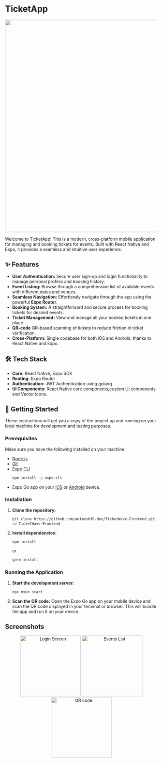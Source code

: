 # TicketApp

<p align="center">
  <img src="https://github.com/user-attachments/assets/373af58b-8efd-4f2b-b5cb-1977a943ad92" width="700">
</p>

Welcome to TicketApp! This is a modern, cross-platform mobile application for managing and booking tickets for events. Built with React Native and Expo, it provides a seamless and intuitive user experience.

## ✨ Features

* **User Authentication:** Secure user sign-up and login functionality to manage personal profiles and booking history.
* **Event Listing:** Browse through a comprehensive list of available events with different dates and venues.
* **Seamless Navigation:** Effortlessly navigate through the app using the powerful **Expo Router**.
* **Booking System:** A straightforward and secure process for booking tickets for desired events.
* **Ticket Management:** View and manage all your booked tickets in one place.
* **QR-code** QR-based scanning of tickets to reduce friction in ticket verification.
* **Cross-Platform:** Single codebase for both iOS and Android, thanks to React Native and Expo.

## 🛠️ Tech Stack

* **Core:** React Native, Expo SDK
* **Routing:** Expo Router
* **Authentication:** JWT Authentication using golang
* **UI Components:** React Native core components,custom UI components and Vector icons.

## 🚀 Getting Started

These instructions will get you a copy of the project up and running on your local machine for development and testing purposes.

### Prerequisites

Make sure you have the following installed on your machine:

* [Node.js](https://nodejs.org/) 
* [Git](https://git-scm.com/)
* [Expo CLI](https://docs.expo.dev/get-started/installation/)
    ```bash
    npm install -g expo-cli
    ```
* Expo Go app on your [iOS](https://apps.apple.com/us/app/expo-go/id982107779) or [Android](https://play.google.com/store/apps/details?id=host.exp.exponent) device.

### Installation

1.  **Clone the repository:**
    ```bash
    git clone https://github.com/animesh30-dev/TicketWave-Frontend.git
    cd TicketWave-Frontend
    ```

2.  **Install dependencies:**
    ```bash
    npm install
    ```
    or
    ```bash
    yarn install
    ```

### Running the Application

1.  **Start the development server:**
    ```bash
    npx expo start
    ```

2.  **Scan the QR code:**
    Open the Expo Go app on your mobile device and scan the QR code displayed in your terminal or browser. This will bundle the app and run it on your device.
    
## Screenshots

<p align="center">
  <img src="https://github.com/user-attachments/assets/dbb27a0e-bdff-41b0-a1be-3766612d2b9b" width="200" alt="Login Screen">
  <img src="https://github.com/user-attachments/assets/1052d918-2dd4-4e07-b146-eee3edaa37f3" width="200" alt="Events List">
  <img src="https://github.com/user-attachments/assets/20d4d3da-b357-41ee-9a1b-985e0032f886" width="200" alt="QR code">
</p>
